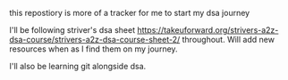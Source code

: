 this repostiory is more of a tracker for me to start my dsa journey

I'll be following striver's dsa sheet <https://takeuforward.org/strivers-a2z-dsa-course/strivers-a2z-dsa-course-sheet-2/> throughout. Will add new resources when as I find them on my journey.

I'll also be learning git alongside dsa.


 
